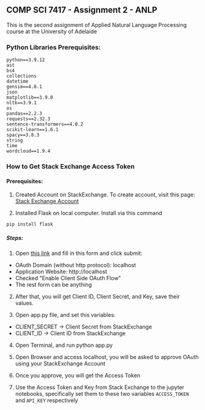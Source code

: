 ## COMP SCI 7417 - Assignment 2 - ANLP

This is the second assignment of Applied Natural Language Processing course at the University of Adelaide

### Python Libraries Prerequisites:

```
python==3.9.12
ast
bs4
collections
datetime
gensim==4.0.1
json
matplotlib==3.9.0
nltk==3.9.1
os
pandas==2.2.3
requests==2.32.3
sentence-transformers==4.0.2
scikit-learn==1.6.1
spacy==3.8.3
string 
time
wordcloud==1.9.4
```

### How to Get Stack Exchange Access Token

#### Prerequisites:
1. Created Account on StackExchange. To create account, visit this page: [Stack Exchange Account](https://stackapps.com/users/login?returnurl=/app/oauth)

2. Installed Flask on local computer. Install via this command

```
pip install flask
```

##### Steps:

1. Open [this link](https://stackapps.com/apps/oauth/register) and  fill in this form and click submit:
 
- OAuth Domain (without http protocol): localhost 
- Application Website: http://localhost
- Checked "Enable Client Side OAuth Flow"
- The rest form can be anything

2. After that, you will get Client ID, Client Secret, and Key, save their values.

3. Open app.py file, and set this variables:

- CLIENT_SECRET -> Client Secret from StackExchange
- CLIENT_ID -> Client ID from StackExchange

4. Open Terminal, and run python app.py

5. Open Browser and access localhost, you will be asked to approve OAuth using your StackExchange Account

6. Once you approve, you will get the Access Token

7. Use the Access Token and Key from Stack Exchange to the jupyter notebooks, specifically set them to these two variables `ACCESS_TOKEN` and `API_KEY` respectively
